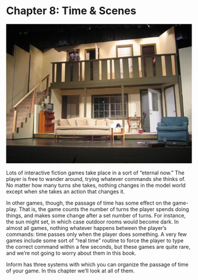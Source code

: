 # Chapter 8: Time &amp; Scenes

![](../assets/graphics15.jpg)

Lots of interactive fiction games take place in a sort of “eternal now.” The player is free to wander around, trying whatever commands she thinks of. No matter how many turns she takes, nothing changes in the model world except when she takes an action that changes it.

In other games, though, the passage of time has some effect on the game-play. That is, the game counts the number of turns the player spends doing things, and makes some change after a set number of turns. For instance, the sun might set, in which case outdoor rooms would become dark. In almost all games, nothing whatever happens between the player’s commands: time passes only when the player does something. A very few games include some sort of “real time” routine to force the player to type the correct command within a few seconds, but these games are quite rare, and we’re not going to worry about them in this book.

Inform has three systems with which you can organize the passage of time of your game. In this chapter we’ll look at all of them.
